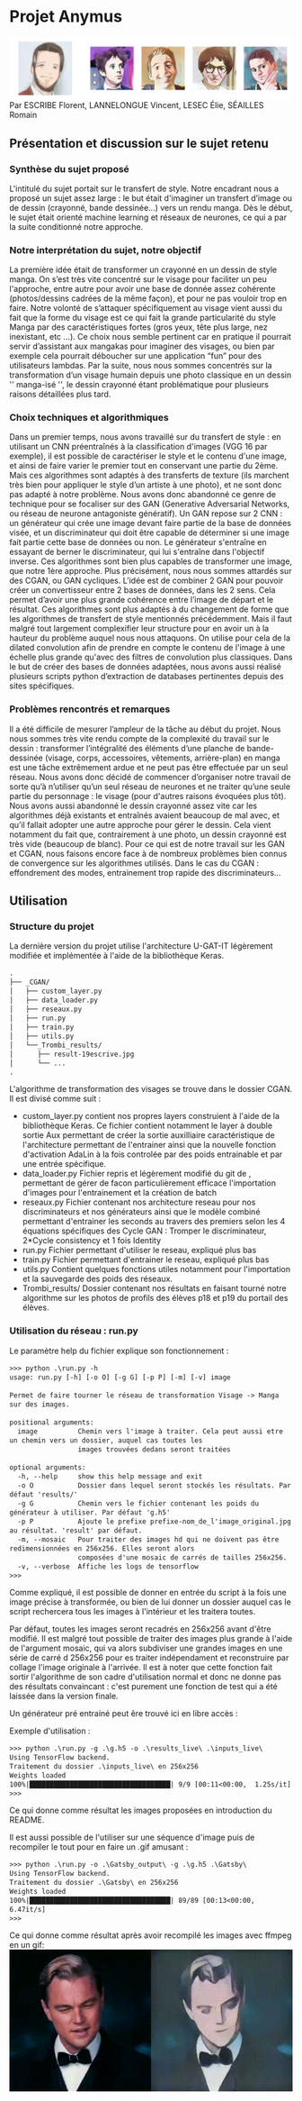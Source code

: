 # Projet Anymus
![La team de CHOC](README_Illustration/team.png)
Par ESCRIBE Florent, LANNELONGUE Vincent, LESEC Élie, SÉAILLES Romain

## Présentation et discussion sur le sujet retenu
### Synthèse du sujet proposé
L'intitulé du sujet portait sur le transfert de style.
Notre encadrant nous a proposé un sujet assez large : le but était d'imaginer un transfert d’image
ou de dessin (crayonné, bande dessinée...) vers un rendu manga. Dès le début, le sujet
était orienté machine learning et réseaux de neurones, ce qui a par la suite conditionné notre
approche.

### Notre interprétation du sujet, notre objectif

La première idée était de transformer un crayonné en un dessin de style manga. On s’est très vite
concentré sur le visage pour faciliter un peu l'approche, entre autre pour avoir une base de donnée
assez cohérente (photos/dessins cadrées de la même façon), et pour ne pas vouloir trop en faire.
Notre volonté de s’attaquer spécifiquement au visage vient aussi du fait que la forme du visage est
ce qui fait la grande particularité du style Manga par des caractéristiques fortes (gros yeux, tête
plus large, nez inexistant, etc …). Ce choix nous semble pertinent car en pratique il pourrait servir
d’assistant aux mangakas pour imaginer des visages, ou bien par exemple cela pourrait
déboucher sur une application “fun” pour des utilisateurs lambdas.
Par la suite, nous nous sommes concentrés sur la transformation d’un visage humain depuis une
photo classique en un dessin '' manga-isé '', le dessin crayonné étant problématique pour plusieurs
raisons détaillées plus tard.

### Choix techniques et algorithmiques

Dans un premier temps, nous avons travaillé sur du transfert de style : en utilisant un CNN préentraînés à la classification d'images (VGG 16 par exemple), il est possible de caractériser le style
et le contenu d'une image, et ainsi de faire varier le premier tout en conservant une partie du
2ème. Mais ces algorithmes sont adaptés à des transferts de texture (ils marchent très bien pour
appliquer le style d’un artiste à une photo), et ne sont donc pas adapté à notre problème.
Nous avons donc abandonné ce genre de technique pour se focaliser sur des GAN (Generative
Adversarial Networks, ou réseau de neurone antagoniste génératif). Un GAN repose sur 2 CNN :
un générateur qui crée une image devant faire partie de la base de données visée, et un
discriminateur qui doit être capable de déterminer si une image fait partie cette base de données
ou non. Le générateur s'entraîne en essayant de berner le discriminateur, qui lui s'entraîne dans
l'objectif inverse. Ces algorithmes sont bien plus capables de transformer une image, que notre
1ère approche.
Plus précisément, nous nous sommes attardés sur des CGAN, ou GAN cycliques. L’idée est de
combiner 2 GAN pour pouvoir créer un convertisseur entre 2 bases de données, dans les 2 sens.
Cela permet d’avoir une plus grande cohérence entre l’image de départ et le résultat. Ces
algorithmes sont plus adaptés à du changement de forme que les algorithmes de transfert de style
mentionnés précédemment. Mais il faut malgré tout largement complexifier leur structure pour en
avoir un à la hauteur du problème auquel nous nous attaquons. On utilise pour cela de la dilated
convolution afin de prendre en compte le contenu de l'image à une échelle plus grande qu'avec
des filtres de convolution plus classiques.
Dans le but de créer des bases de données adaptées, nous avons aussi réalisé plusieurs scripts
python d’extraction de databases pertinentes depuis des sites spécifiques.

### Problèmes rencontrés et remarques

Il a été difficile de mesurer l’ampleur de la tâche au début du projet. Nous nous sommes très vite
rendu compte de la complexité du travail sur le dessin : transformer l’intégralité des éléments d’une
planche de bande-dessinée (visage, corps, accessoires, vêtements, arrière-plan) en manga est
une tâche extrêmement ardue et ne peut pas être effectuée par un seul réseau. Nous avons donc
décidé de commencer d’organiser notre travail de sorte qu’à n’utiliser qu’un seul réseau de
neurones et ne traiter qu’une seule partie du personnage : le visage (pour d'autres raisons
évoquées plus tôt).
Nous avons aussi abandonné le dessin crayonné assez vite car les algorithmes déjà existants et
entraînés avaient beaucoup de mal avec, et qu’il fallait adopter une autre approche pour gérer le
dessin. Cela vient notamment du fait que, contrairement à une photo, un dessin crayonné est très
vide (beaucoup de blanc).
Pour ce qui est de notre travail sur les GAN et CGAN, nous faisons encore face à de nombreux
problèmes bien connus de convergence sur les algorithmes utilisés. Dans le cas du CGAN :
effondrement des modes, entrainement trop rapide des discriminateurs...

## Utilisation
### Structure du projet
La dernière version du projet utilise l'architecture U-GAT-IT légèrement modifiée et implémentée à l'aide de la bibliothèque Keras.
```
.
├── _CGAN/
│   ├── custom_layer.py
│   ├── data_loader.py
│   ├── reseaux.py
│   ├── run.py
│   ├── train.py
│   ├── utils.py
│   └──_Trombi_results/
│      ├── result-19escrive.jpg
│      └── ...
.
```
L'algorithme de transformation des visages se trouve dans le dossier CGAN.
Il est divisé comme suit :
- custom_layer.py contient nos propres layers construient à l'aide de la bibliothèque Keras. Ce fichier contient notamment le layer à double sortie Aux permettant de créer la sortie auxilliaire caractéristique de l'architecture permettant de l'entrainer ainsi que la nouvelle fonction d'activation AdaLin à la fois controlée par des poids entrainable et par une entrée spécifique.
- data_loader.py Fichier repris et légèrement modifié du git de , permettant de gérer de facon particulièrement efficace l'importation d'images pour l'entrainement et la création de batch
- reseaux.py Fichier contenant nos architecture reseau pour nos discriminateurs et nos générateurs ainsi que le modèle combiné permettant d'entrainer les seconds au travers des premiers selon les 4 équations spécifiques des Cycle GAN : Tromper le discriminateur, 2*Cycle consistency et 1 fois Identity
- run.py Fichier permettant d'utiliser le reseau, expliqué plus bas
- train.py Fichier permettant d'entrainer le reseau, expliqué plus bas
- utils.py Contient quelques fonctions utiles notamment pour l'importation et la sauvegarde des poids des réseaux.
- Trombi_results/ Dossier contenant nos résultats en faisant tourné notre algorithme sur les photos de profils des élèves p18 et p19 du portail des élèves.

### Utilisation du réseau : run.py
Le paramètre help du fichier explique son fonctionnement :
```
>>> python .\run.py -h
usage: run.py [-h] [-o O] [-g G] [-p P] [-m] [-v] image

Permet de faire tourner le réseau de transformation Visage -> Manga sur des images.

positional arguments:
  image          Chemin vers l'image à traiter. Cela peut aussi etre un chemin vers un dossier, auquel cas toutes les
                 images trouvées dedans seront traitées

optional arguments:
  -h, --help     show this help message and exit
  -o O           Dossier dans lequel seront stockés les résultats. Par défaut 'results/'
  -g G           Chemin vers le fichier contenant les poids du générateur à utiliser. Par défaut 'g.h5'
  -p P           Ajoute le prefixe prefixe-nom_de_l'image_original.jpg au résultat. 'result' par défaut.
  -m, --mosaic   Pour traiter des images hd qui ne doivent pas être redimensionnées en 256x256. Elles seront alors
                 composées d'une mosaic de carrés de tailles 256x256.
  -v, --verbose  Affiche les logs de tensorflow
>>>
```
Comme expliqué, il est possible de donner en entrée du script à la fois une image précise à transformée, ou bien de lui donner un dossier auquel cas le script rechercera tous les images à l'intérieur et les traitera toutes.

Par défaut, toutes les images seront recadrés en 256x256 avant d'être modifié. Il est malgré tout possible de traiter des images plus grande à l'aide de l'argument mosaic, qui va alors subdiviser une grandes images en une série de carré d 256x256 pour es traiter indépendament et reconstruire par collage l'image originale à l'arrivée. Il est à noter que cette fonction fait sortir l'algorithme de son cadre d'utilisation normal et donc ne donne pas des résultats convaincant : c'est purement une fonction de test qui a été laissée dans la version finale.

Un générateur pré entrainé peut êre trouvé ici en libre accès :

Exemple d'utilisation :
```
>>> python .\run.py -g .\g.h5 -o .\results_live\ .\inputs_live\
Using TensorFlow backend.
Traitement du dossier .\inputs_live\ en 256x256
Weights loaded
100%|███████████████████████████████████| 9/9 [00:11<00:00,  1.25s/it]
>>>
```
Ce qui donne comme résultat les images proposées en introduction du README.

Il est aussi possible de l'utiliser sur une séquence d'image puis de recompiler le tout pour en faire un .gif amusant :
```
>>> python .\run.py -o .\Gatsby_output\ -g .\g.h5 .\Gatsby\
Using TensorFlow backend.
Traitement du dossier .\Gatsby\ en 256x256
Weights loaded
100%|███████████████████████████████████| 89/89 [00:13<00:00,  6.47it/s]
>>>
```
Ce qui donne comme résultat après avoir recompilé les images avec ffmpeg en un gif:
![The great Gatsby](README_Illustration/gatsby.gif)